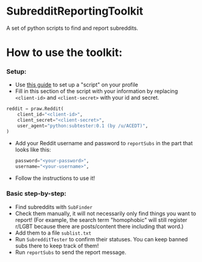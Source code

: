 # SubredditReportingToolkit
A set of python scripts to find and report subreddits.

# How to use the toolkit:
### Setup:
- Use [this guide](https://github.com/reddit-archive/reddit/wiki/OAuth2-Quick-Start-Example#python-example) to set up a "script" on your profile
- Fill in this section of the script with your information by replacing `<client-id>` and `<client-secret>` with your id and secret.
```python 
reddit = praw.Reddit(
    client_id="<client-id>",
    client_secret="<client-secret>",
    user_agent="python:subtester:0.1 (by /u/ACEDT)",
)
 ```
 - Add your Reddit username and password to `reportSubs` in the part that looks like this:
    ```python
    password="<your-password>",
    username="<your-username>",
    ```
 - Follow the instructions to use it!


### Basic step-by-step:
- Find subreddits with `SubFinder`
- Check them manually, it will not necessarily only find things you want to report! (For example, the search term "homophobic" will still register r/LGBT because there are posts/content there including that word.)
- Add them to a file `sublist.txt`
- Run `SubredditTester` to confirm their statuses. You can keep banned subs there to keep track of them!
- Run `reportSubs` to send the report message.
